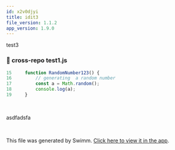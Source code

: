 ```yaml
---
id: x2v0djyi
title: idit3
file_version: 1.1.2
app_version: 1.9.0
---
```


test3
<!-- NOTE-swimm-snippet: the lines below link your snippet to Swimm -->
### 📄 cross-repo test1.js
```javascript
15     function RandomNumber123() {
16         // generating  a random number
17         const a = Math.random();
18         console.log(a);
19     }
```

<br/>

asdfadsfa

<br/>

This file was generated by Swimm. [Click here to view it in the app](https://swimm-web-app.web.app/repos/Z2l0aHViJTNBJTNBdGVzdC1naXRodWItYXBwJTNBJTNBc3dpbW1pbw==/docs/x2v0djyi).

